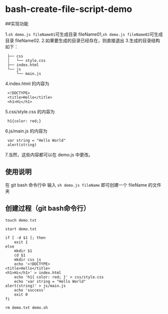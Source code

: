 # bash-create-file-script-demo


##实现功能

1.`sh demo.js fileName01`可生成目录 fileName01,`sh demo.js fileName02`可生成目录 fileName02.
2.如果要生成的目录已经存在，则直接退出
3.生成的目录结构如下：
```
 ├── css
 │   └── style.css
 ├── index.html
 └── js
     └── main.js
```
4.index.html 的内容为
```
 <!DOCTYPE>
 <title>Hello</title>
 <h1>Hi</h1>
 ```
5.css/style.css 的内容为
```
 h1{color: red;}
 ```
6.js/main.js 的内容为
```
 var string = "Hello World"
 alert(string)
 ```
 7.当然，这些内容都可以在 demo.js 中更改。



## 使用说明

在 git bash 命令行中 输入 `sh demo.js fileName` 即可创建一个 fileName 的文件夹



## 创建过程（git bash命令行）

`touch demo.txt`

`start demo.txt`

```
if [ -d $1 ]; then
	exit 1
else
	mkdir $1
	cd $1
	mkdir css js
	echo '<!DOCTYPE>
<title>Hello</title>
<h1>Hi</h1>' > index.html
	echo 'h1{ color: red; }' > css/style.css
	echo 'var string = "Hello World"
alert(string)' > js/main.js
	echo 'success'
	exit 0
fi
```
`rm demo.txt demo.sh`

